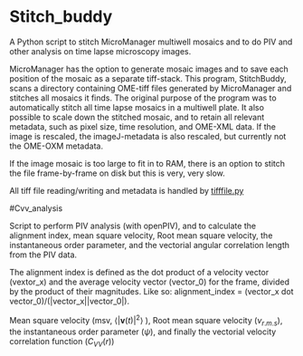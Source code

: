 # Stitch_buddy 

A Python script to stitch MicroManager multiwell mosaics and to do PIV and other analysis on time lapse microscopy images.

MicroManager has the option to generate mosaic images and to save each position of the mosaic as a separate tiff-stack.
This program, StitchBuddy, scans a directory containing OME-tiff files generated by MicroManager and stitches all mosaics it finds.
The original purpose of the program was to automatically stitch all time lapse mosaics in a multiwell plate.
It also possible to scale down the stitched mosaic, and to retain all relevant metadata, such as pixel size, time resolution, and OME-XML data.
If the image is rescaled, the imageJ-metadata is also rescaled, but currently not the OME-OXM metadata.

If the image mosaic is too large to fit in to RAM, there is an option to stitch the file frame-by-frame on disk but this is very, very slow.

All tiff file reading/writing and metadata is handled by  [tifffile.py](http://www.lfd.uci.edu/~gohlke/code/tifffile.py.html)

#Cvv_analysis

Script to perform PIV analysis (with openPIV), and to calculate the alignment index, mean square velocity, Root mean square velocity, the instantaneous order parameter, and the vectorial angular correlation length from the PIV data.

The alignment index is defined as the dot product of a velocity vector (vextor_x) and the average velocity vector (vector_0) for the frame, divided by the product of their magnitudes. Like so: alignment_index = (vector_x dot vector_0)/(|vector_x||vector_0|).

Mean square velocity (msv, $\langle|\textbf{v}(t)|^2\rangle$ ), Root mean square velocity ($\nu_{r.m.s}$), the instantaneous order parameter ($\psi$), and finally the vectorial velocity correlation function ($C_{VV}(r)$)
